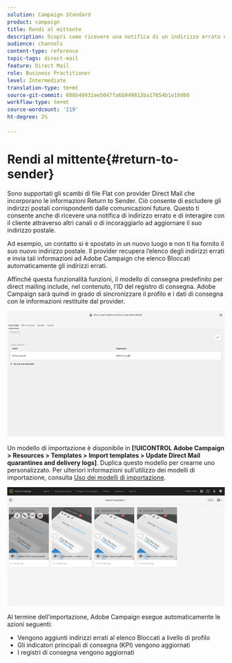 ```yaml
---
solution: Campaign Standard
product: campaign
title: Rendi al mittente
description: Scopri come ricevere una notifica di un indirizzo errato ed escluderlo dalle comunicazioni future.
audience: channels
content-type: reference
topic-tags: direct-mail
feature: Direct Mail
role: Business Practitioner
level: Intermediate
translation-type: tm+mt
source-git-commit: 088b49931ee5047fa6b949813ba17654b1e10d60
workflow-type: tm+mt
source-wordcount: '219'
ht-degree: 2%

---
```



# Rendi al mittente{#return-to-sender}

Sono supportati gli scambi di file Flat con provider Direct Mail che incorporano le informazioni Return to Sender. Ciò consente di escludere gli indirizzi postali corrispondenti dalle comunicazioni future. Questo ti consente anche di ricevere una notifica di indirizzo errato e di interagire con il cliente attraverso altri canali o di incoraggiarlo ad aggiornare il suo indirizzo postale.

Ad esempio, un contatto si è spostato in un nuovo luogo e non ti ha fornito il suo nuovo indirizzo postale. Il provider recupera l’elenco degli indirizzi errati e invia tali informazioni ad Adobe Campaign che elenco Bloccati automaticamente gli indirizzi errati.

Affinché questa funzionalità funzioni, il modello di consegna predefinito per direct mailing include, nel contenuto, l’ID del registro di consegna. Adobe Campaign sarà quindi in grado di sincronizzare il profilo e i dati di consegna con le informazioni restituite dal provider.

![](assets/direct_mail_return_sender_1.png)

Un modello di importazione è disponibile in **[!UICONTROL Adobe Campaign > Resources > Templates > Import templates > Update Direct Mail quarantines and delivery logs]**. Duplica questo modello per crearne uno personalizzato. Per ulteriori informazioni sull’utilizzo dei modelli di importazione, consulta [Uso dei modelli di importazione](../../automating/using/importing-data-with-import-templates.md#setting-up-import-templates).

![](assets/direct_mail_return_sender_2.png)

Al termine dell’importazione, Adobe Campaign esegue automaticamente le azioni seguenti:

* Vengono aggiunti indirizzi errati al elenco Bloccati a livello di profilo
* Gli indicatori principali di consegna (KPI) vengono aggiornati
* I registri di consegna vengono aggiornati
